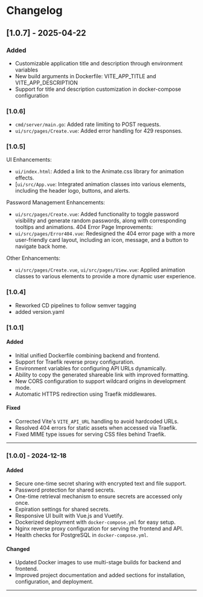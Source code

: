 # Changelog

## [1.0.7] - 2025-04-22
### Added
- Customizable application title and description through environment variables
- New build arguments in Dockerfile: VITE_APP_TITLE and VITE_APP_DESCRIPTION
- Support for title and description customization in docker-compose configuration

### [1.0.6]
* `cmd/server/main.go`: Added rate limiting to POST requests.
* `ui/src/pages/Create.vue`: Added error handling for 429 responses.

### [1.0.5]
UI Enhancements:

* `ui/index.html`: Added a link to the Animate.css library for animation effects.
* [`ui/src/App.vue`: Integrated animation classes into various elements, including the header logo, buttons, and alerts.

Password Management Enhancements:
* `ui/src/pages/Create.vue`: Added functionality to toggle password visibility and generate random passwords, along with corresponding tooltips and animations.
404 Error Page Improvements:
* `ui/src/pages/Error404.vue`: Redesigned the 404 error page with a more user-friendly card layout, including an icon, message, and a button to navigate back home.

Other Enhancements:
* `ui/src/pages/Create.vue`, `ui/src/pages/View.vue`: Applied animation classes to various elements to provide a more dynamic user experience.

### [1.0.4]
- Reworked CD pipelines to follow semver tagging
- added version.yaml

### [1.0.1]

#### Added
- Initial unified Dockerfile combining backend and frontend.
- Support for Traefik reverse proxy configuration.
- Environment variables for configuring API URLs dynamically.
- Ability to copy the generated shareable link with improved formatting.
- New CORS configuration to support wildcard origins in development mode.
- Automatic HTTPS redirection using Traefik middlewares.

#### Fixed
- Corrected Vite's `VITE_API_URL` handling to avoid hardcoded URLs.
- Resolved 404 errors for static assets when accessed via Traefik.
- Fixed MIME type issues for serving CSS files behind Traefik.

---

### [1.0.0] - 2024-12-18

#### Added
- Secure one-time secret sharing with encrypted text and file support.
- Password protection for shared secrets.
- One-time retrieval mechanism to ensure secrets are accessed only once.
- Expiration settings for shared secrets.
- Responsive UI built with Vue.js and Vuetify.
- Dockerized deployment with `docker-compose.yml` for easy setup.
- Nginx reverse proxy configuration for serving the frontend and API.
- Health checks for PostgreSQL in `docker-compose.yml`.

#### Changed
- Updated Docker images to use multi-stage builds for backend and frontend.
- Improved project documentation and added sections for installation, configuration, and deployment.

---
